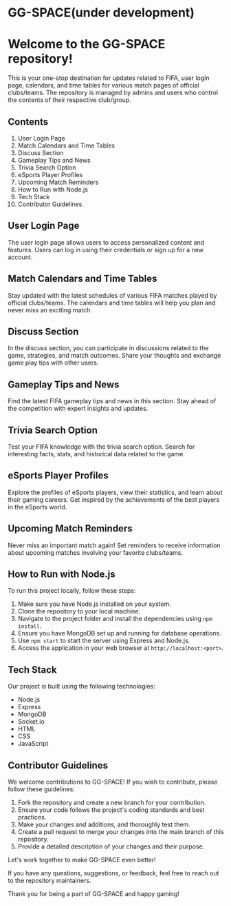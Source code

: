 # GG-SPACE(under development)
<!DOCTYPE html>
<html>
<head>

</head>
<body>
 
  <h1>Welcome to the GG-SPACE repository!</h1>
  <p>This is your one-stop destination for updates related to FIFA, user login page, calendars, and time tables for various match pages of official clubs/teams. The repository is managed by admins and users who control the contents of their respective club/group.</p>

  <h2>Contents</h2>
  <ol>
    <li>User Login Page</li>
    <li>Match Calendars and Time Tables</li>
    <li>Discuss Section</li>
    <li>Gameplay Tips and News</li>
    <li>Trivia Search Option</li>
    <li>eSports Player Profiles</li>
    <li>Upcoming Match Reminders</li>
    <li>How to Run with Node.js</li>
    <li>Tech Stack</li>
    <li>Contributor Guidelines</li>
  </ol>

  <h2>User Login Page</h2>
  <p>The user login page allows users to access personalized content and features. Users can log in using their credentials or sign up for a new account.</p>

  <h2>Match Calendars and Time Tables</h2>
  <p>Stay updated with the latest schedules of various FIFA matches played by official clubs/teams. The calendars and time tables will help you plan and never miss an exciting match.</p>

  <h2>Discuss Section</h2>
  <p>In the discuss section, you can participate in discussions related to the game, strategies, and match outcomes. Share your thoughts and exchange game play tips with other users.</p>

  <h2>Gameplay Tips and News</h2>
  <p>Find the latest FIFA gameplay tips and news in this section. Stay ahead of the competition with expert insights and updates.</p>

  <h2>Trivia Search Option</h2>
  <p>Test your FIFA knowledge with the trivia search option. Search for interesting facts, stats, and historical data related to the game.</p>

  <h2>eSports Player Profiles</h2>
  <p>Explore the profiles of eSports players, view their statistics, and learn about their gaming careers. Get inspired by the achievements of the best players in the eSports world.</p>

  <h2>Upcoming Match Reminders</h2>
  <p>Never miss an important match again! Set reminders to receive information about upcoming matches involving your favorite clubs/teams.</p>

  <h2>How to Run with Node.js</h2>
  <p>To run this project locally, follow these steps:</p>
  <ol>
    <li>Make sure you have Node.js installed on your system.</li>
    <li>Clone the repository to your local machine.</li>
    <li>Navigate to the project folder and install the dependencies using <code>npm install</code>.</li>
    <li>Ensure you have MongoDB set up and running for database operations.</li>
    <li>Use <code>npm start</code> to start the server using Express and Node.js.</li>
    <li>Access the application in your web browser at <code>http://localhost:&lt;port&gt;</code>.</li>
  </ol>

  <h2>Tech Stack</h2>
  <p>Our project is built using the following technologies:</p>
  <ul>
    <li>Node.js</li>
    <li>Express</li>
    <li>MongoDB</li>
    <li>Socket.io</li>
    <li>HTML</li>
    <li>CSS</li>
    <li>JavaScript</li>
  </ul>

  <h2>Contributor Guidelines</h2>
  <p>We welcome contributions to GG-SPACE! If you wish to contribute, please follow these guidelines:</p>
  <ol>
    <li>Fork the repository and create a new branch for your contribution.</li>
    <li>Ensure your code follows the project's coding standards and best practices.</li>
    <li>Make your changes and additions, and thoroughly test them.</li>
    <li>Create a pull request to merge your changes into the main branch of this repository.</li>
    <li>Provide a detailed description of your changes and their purpose.</li>
  </ol>
  <p>Let's work together to make GG-SPACE even better!</p>

  <p>If you have any questions, suggestions, or feedback, feel free to reach out to the repository maintainers.</p>

  <p>Thank you for being a part of GG-SPACE and happy gaming!</p>
</body>
</html>








